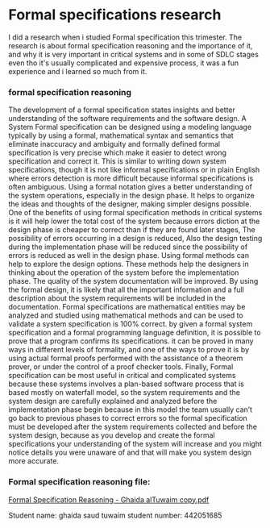 # Formal specifications research 
I did a research when i studied Formal specification this trimester. The research is about formal specification reasoning and the importance of it, and why it is very important in critical systems and in some of SDLC stages even tho it's usually complicated and expensive process, it was a fun experience and i learned so much from it.

### formal specification reasoning

The development of a formal specification states insights and better understanding of the software requirements and the software design. A System Formal specification can be designed using a modeling language typically by using a formal, mathematical syntax and semantics that eliminate inaccuracy and ambiguity and formally defined formal specification is very precise which make it easier to detect wrong specification and correct it. This is similar to writing down system specifications, though it is not like informal specifications or in plain English where errors detection is more difficult because informal specifications is often ambiguous. Using a formal notation gives a better understanding of the system operations, especially in the design phase. It helps to organize the ideas and thoughts of the designer, making simpler designs possible. One of the benefits of using formal specification methods in critical systems is it will help lower the total cost of the system because errors diction at the design phase is cheaper to correct than if they are found later stages, The possibility of errors occurring in a design is reduced, Also the design testing during the implementation phase will be reduced since the possibility of errors is reduced as well in the design phase. Using formal methods can help to explore the design options. These methods help the designers in thinking about the operation of the system before the implementation phase. The quality of the system documentation will be improved. By using the formal design, it is likely that all the important information and a full description about the system requirements will be included in the documentation. Formal specifications are mathematical entities may be analyzed and studied using mathematical methods and can be used to validate a system specification is 100% correct. by given a formal system specification and a formal programming language definition, it is possible to prove that a program confirms its specifications. it can be proved in many ways in different levels of formality, and one of the ways to prove it is by using actual formal proofs performed with the assistance of a theorem prover, or under the control of a proof checker tools. Finally, Formal specification can be most useful in critical and complicated systems because these systems involves a plan-based software process that is based mostly on waterfall model, so the system requirements and the system design are carefully explained and analyzed before the implementation phase begin because in this model the team usually can’t go back to previous phases to correct errors so the formal specification must be developed after the system requirements collected and before the system design, because as you develop and create the formal specifications your understanding of the system will increase and you might notice details you were unaware of and that will make you system design more accurate.

### Formal specification reasoning file:
[Formal Specification Reasoning - Ghaida alTuwaim copy.pdf](https://github.com/psau-edu-sa/se3131-article-ghaidaSaud/files/9997225/Formal.Specification.Reasoning.-.Ghaida.alTuwaim.copy.pdf)

Student name: 
ghaida saud tuwaim 
student number:
442051685
